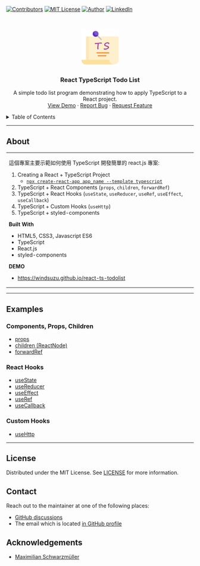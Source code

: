 <!--
*** Thanks for checking out the react-ts-todolist. If you have a suggestion
*** that would make this better, please fork the repo and create a pull request
*** or simply open an issue with the tag "enhancement".
*** Thanks again! Now go create something AMAZING! :D
***
*** To avoid retyping too much info. Do a search and replace for the following:
*** github_username (that is "windsuzu"), repo_name (that is "react-ts-todolist"), project_title, project_description
-->

<!-- [![Issues][issues-shield]][issues-url] -->
<!-- [![PR Welcome][pr-welcome-shield]](#contributing) -->
[![Contributors][contributors-shield]][contributors-url]
[![MIT License][license-shield]][license-url]
[![Author][author-shield]][author-url]
[![LinkedIn][linkedin-shield]][linkedin-url]

<!-- PROJECT LOGO -->
<br />
<p align="center">
  <a href="https://windsuzu.github.io/react-ts-todolist">
    <img src="public/logo.png" alt="Todo icons created by Flowicon - Flaticon" height="100">
  </a>

  <h3 align="center">React TypeScript Todo List</h3>

  <p align="center">
    A simple todo list program demonstrating how to apply TypeScript to a React project.
    <br />
    <a href="https://windsuzu.github.io/react-ts-todolist">View Demo</a>
    ·
    <a href="https://github.com/windsuzu/react-ts-todolist/issues">Report Bug</a>
    ·
    <a href="https://github.com/windsuzu/react-ts-todolist/issues">Request Feature</a>
  </p>
</p>

<details>
<summary>Table of Contents</summary>

* [About](#about)
* [Examples](#examples)
  * [Components, Props, Children](#components-props-children)
  * [React Hooks](#react-hooks)
  * [Custom Hooks](#custom-hooks)
* [License](#license)
* [Contact](#contact)
* [Acknowledgements](#acknowledgements)

</details>

---

<!-- ABOUT THE PROJECT -->
## About

<table>
<tr>
<td>

這個專案主要示範如何使用 TypeScript 開發簡單的 react.js 專案:

1. Creating a React + TypeScript Project
   * [`npx create-react-app app_name --template typescript`](https://create-react-app.dev/docs/adding-typescript/)
2. TypeScript + React Components (`props`, `children`, `forwardRef`)
3. TypeScript + React Hooks (`useState`, `useReducer`, `useRef`, `useEffect`, `useCallback`)
4. TypeScript + Custom Hooks (`useHttp`)
5. TypeScript + styled-components

**Built With**

* HTML5, CSS3, Javascript ES6
* TypeScript
* React.js
* styled-components

**DEMO**

* https://windsuzu.github.io/react-ts-todolist

</td>
</tr>
</table>

---

## Examples

### Components, Props, Children

* [props](https://github.com/windsuzu/react-ts-todolist/blob/main/src/components/todo/Todos.tsx#L12-L17)
* [children (ReactNode)](https://github.com/windsuzu/react-ts-todolist/blob/main/src/components/ui/Button.tsx#L20-L26)
* [forwardRef](https://github.com/windsuzu/react-ts-todolist/blob/main/src/components/ui/Input.tsx#L3-L16)

### React Hooks

* [useState](https://github.com/windsuzu/react-ts-todolist/blob/main/src/hooks/use-http.ts#L13-L14)
* [useReducer](https://github.com/windsuzu/react-ts-todolist/blob/main/src/App.tsx#L7-L48)
* [useEffect](https://github.com/windsuzu/react-ts-todolist/blob/main/src/App.tsx#L72)
* [useRef](https://github.com/windsuzu/react-ts-todolist/blob/main/src/components/todo/NewTodo.tsx#L38)
* [useCallback](https://github.com/windsuzu/react-ts-todolist/blob/main/src/hooks/use-http.ts#L16)

### Custom Hooks

* [useHttp](https://github.com/windsuzu/react-ts-todolist/blob/main/src/hooks/use-http.ts#L1-L49)

---

## License

Distributed under the MIT License. See [LICENSE](https://github.com/windsuzu/react-ts-todolist/blob/main/LICENSE) for more information.

## Contact

Reach out to the maintainer at one of the following places:

* [GitHub discussions](https://github.com/windsuzu/react-ts-todolist/discussions)
* The email which is located [in GitHub profile](https://github.com/windsuzu)

## Acknowledgements

* [Maximilian Schwarzmüller](https://www.udemy.com/user/maximilian-schwarzmuller/)

[contributors-shield]: https://img.shields.io/github/contributors/windsuzu/react-ts-todolist.svg?style=for-the-badge
[contributors-url]: https://github.com/windsuzu/react-ts-todolist/graphs/contributors
[issues-shield]: https://img.shields.io/github/issues/windsuzu/react-ts-todolist.svg?style=for-the-badge
[issues-url]: https://github.com/windsuzu/react-ts-todolist/issues
[license-shield]: https://img.shields.io/github/license/windsuzu/react-ts-todolist.svg?style=for-the-badge&label=license
[license-url]: https://github.com/windsuzu/react-ts-todolist/blob/main/LICENSE
[linkedin-shield]: https://img.shields.io/badge/-LinkedIn-black.svg?style=for-the-badge&logo=linkedin&colorB=555
[linkedin-url]: https://linkedin.com/in/windsuzu
[pr-welcome-shield]: https://shields.io/badge/PRs-Welcome-ff69b4?style=for-the-badge
[author-shield]: https://shields.io/badge/Made_with_%E2%9D%A4_by-windsuzu-F4A92F?style=for-the-badge
[author-url]: https://github.com/windsuzu
